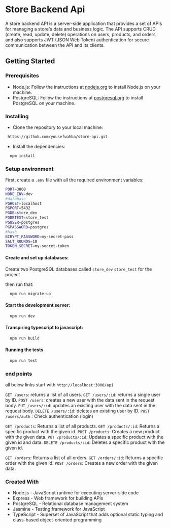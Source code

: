 # Store Backend Api

A store backend API is a server-side application that provides a set of APIs for managing a store's data and business logic. The API supports CRUD (create, read, update, delete) operations on users, products, and orders, and also supports JWT (JSON Web Token) authentication for secure communication between the API and its clients.

## Getting Started

### Prerequisites

- Node.js: Follow the instructions at [nodejs.org](https://nodejs.org/en/) to install Node.js on your machine.
- PostgreSQL: Follow the instructions at [postgresql.org](https://www.postgresql.org/download/) to install PostgreSQL on your machine.

### Installing

- Clone the repository to your local machine:

```bash
 https://github.com/yousefwahba/store-api.git
```

- Install the dependencies:

```bash
  npm install
```

### Setup environment

First, create a `.env` file with all the required environment variables:

```bash
PORT=3000
NODE_ENV=dev
#database
PGHOST=localhost
PGPORT=5432
PGDB=store_dev
PGDBTEST=store_test
PGUSER=postgres
PGPASSWORD=postgres
#hash
BCRYPT_PASSWORD=my-secret-pass
SALT_ROUNDS=10
TOKEN_SECRET=my-secret-token
```

#### Create and set up databases:

Create two PostgreSQL databases called `store_dev` `store_test` for the project

then run that:

```bash
  npm run migrate-up
```

#### Start the development server:

```bash
  npm run dev
```

#### Transpiring typescript to javascript:

```bash
  npm run build
```

#### Running the tests

```bash
  npm run test
```

### end points

all below links start with `http://localhost:3000/api`

`GET /users`: returns a list of all users.
`GET /users/:id`: returns a single user by ID.
`POST /users`: creates a new user with the data sent in the request body.
`PUT /users/:id`: updates an existing user with the data sent in the request body.
`DELETE /users/:id`: deletes an existing user by ID.
`POST /users/auth` : Check authentication (login)

`GET /products`: Returns a list of all products.
`GET /products/:id`: Returns a specific product with the given id.
`POST /products`: Creates a new product with the given data.
`PUT /products/:id`: Updates a specific product with the given id and data.
`DELETE /products/:id`: Deletes a specific product with the given id.

`GET /orders`: Returns a list of all orders.
`GET /orders/:id`: Returns a specific order with the given id.
`POST /orders`: Creates a new order with the given data.

### Created With

- Node.js - JavaScript runtime for executing server-side code
- Express - Web framework for building APIs
- PostgreSQL - Relational database management system
- Jasmine - Testing framework for JavaScript
- TypeScript - Superset of JavaScript that adds optional static typing and class-based object-oriented programming
